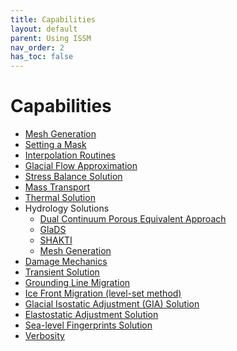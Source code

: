 ```yaml
---
title: Capabilities
layout: default
parent: Using ISSM
nav_order: 2
has_toc: false
---
```


# Capabilities

 - <a href="mesh-generation">Mesh Generation</a>
 - <a href="setmask">Setting a Mask</a>
 - <a href="interpolation">Interpolation Routines</a>
 - <a href="glacial-flow">Glacial Flow Approximation</a>
 - <a href="stress-balance">Stress Balance Solution</a>
 - <a href="mass-transport">Mass Transport</a>
 - <a href="thermal">Thermal Solution</a>
 - Hydrology Solutions
   - <a href="hydrology/dc">Dual Continuum Porous Equivalent Approach</a>
   - <a href="hydrology/glads">GlaDS</a>
   - <a href="hydrology/shakti">SHAKTI</a>
   - <a href="hydrology/shreve">Mesh Generation</a>
 - <a href="damage">Damage Mechanics</a>
 - <a href="transient">Transient Solution</a>
 - <a href="grounding-lines">Grounding Line Migration</a>
 - <a href="levelset">Ice Front Migration (level-set method)</a>
 - <a href="gia">Glacial Isostatic Adjustment (GIA) Solution</a>
 - <a href="esa">Elastostatic Adjustment Solution</a>
 - <a href="slr">Sea-level Fingerprints Solution</a>
 - <a href="verbosity">Verbosity</a>

